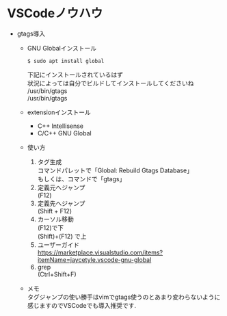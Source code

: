 # VSCodeノウハウ

- gtags導入
  - GNU Globalインストール
     ```
     $ sudo apt install global
     ```
     下記にインストールされているはず<br>
     状況によっては自分でビルドしてインストールしてくださいね<br>
     /usr/bin/gtags<br>
     /usr/bin/gtags<br>
     
  - extensionインストール
     - C++ Intellisense
     - C/C++ GNU Global<br>

  - 使い方
     1. タグ生成<br>
     コマンドパレットで「Global: Rebuild Gtags Database」<br>
     もしくは、コマンドで「gtags」
     2. 定義元へジャンプ<br>
     (F12)
     3. 定義先へジャンプ<br>
     (Shift + F12)
     4. カーソル移動<br>
     (F12)で下<br>
     (Shift)+(F12) で上
     5. ユーザーガイド<br>
     https://marketplace.visualstudio.com/items?itemName=jaycetyle.vscode-gnu-global
     6. grep<br>
     (Ctrl+Shift+F)
  - メモ<br> 
     タグジャンプの使い勝手はvimでgtags使うのとあまり変わらないように感じますのでVSCodeでも導入推奨です.
